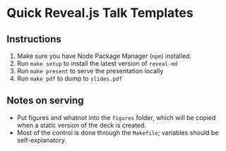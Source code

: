 
# Quick Reveal.js Talk Templates

## Instructions

1. Make sure you have Node Package Manager (`npm`) installed.
2. Run `make setup` to install the latest version of `reveal-md`
3. Run `make present` to serve the presentation locally
4. Run `make pdf` to dump to `slides.pdf`

## Notes on serving

- Put figures and whatnot into the `figures` folder, which will be copied when a static version of the deck is created.
- Most of the control is done through the `Makefile`; variables should be self-explanatory.
